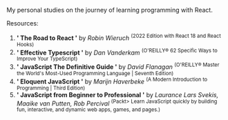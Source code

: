 My personal studies on the journey of learning programming with React.

Resources:
1. **' The Road to React '** by *Robin Wieruch* <sup>(2022 Edition with React 18 and React Hooks)</sup>
2. **' Effective Typescript '** by *Dan Vanderkam* <sup>(O'REILLY® 62 Specific Ways to Improve Your TypeScript)</sup>
3. **' JavaScript The Definitive Guide '** by *David Flanagan* <sup>(O'REILLY® Master the World's Most-Used Programming Language | Seventh Edition)</sup>
4. **' Eloquent JavaScript '** by *Marijn Haverbeke* <sup>(A Modern Introduction to Programming | Third Edition)</sup>
5. **' JavaScript from Beginner to Professional '** by *Laurance Lars Svekis, Maaike van Putten, Rob Percival* <sup>(Packt> Learn JavaScript quickly by building fun, interactive, and dynamic web apps, games, and pages.)</sup>

